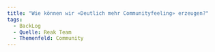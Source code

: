 ```yaml
---
title: "Wie können wir «Deutlich mehr Communityfeeling» erzeugen?"
tags:
  - BackLog
  - Quelle: Reak Team
  - Themenfeld: Community
---
```

